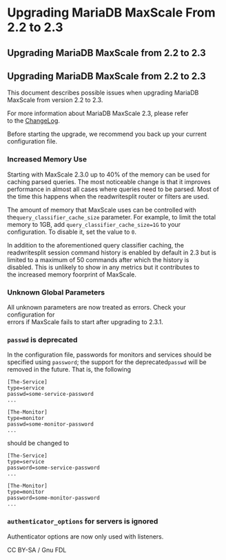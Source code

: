 # Upgrading MariaDB MaxScale From 2.2 to 2.3

## Upgrading MariaDB MaxScale from 2.2 to 2.3

## Upgrading MariaDB MaxScale from 2.2 to 2.3

This document describes possible issues when upgrading MariaDB\
MaxScale from version 2.2 to 2.3.

For more information about MariaDB MaxScale 2.3, please refer\
to the [ChangeLog](broken-reference).

Before starting the upgrade, we recommend you back up your current\
configuration file.

### Increased Memory Use

Starting with MaxScale 2.3.0 up to 40% of the memory can be used for\
caching parsed queries. The most noticeable change is that it improves\
performance in almost all cases where queries need to be parsed. Most of\
the time this happens when the readwritesplit router or filters are used.

The amount of memory that MaxScale uses can be controlled with the`query_classifier_cache_size` parameter. For example, to limit the total\
memory to 1GB, add `query_classifier_cache_size=1G` to your\
configuration. To disable it, set the value to `0`.

In addition to the aforementioned query classifier caching, the\
readwritesplit session command history is enabled by default in 2.3 but is\
limited to a maximum of 50 commands after which the history is\
disabled. This is unlikely to show in any metrics but it contributes to\
the increased memory foorprint of MaxScale.

### Unknown Global Parameters

All unknown parameters are now treated as errors. Check your configuration for\
errors if MaxScale fails to start after upgrading to 2.3.1.

### `passwd` is deprecated

In the configuration file, passwords for monitors and services should be\
specified using `password`; the support for the deprecated`passwd` will be removed in the future. That is, the following

```
[The-Service]
type=service
passwd=some-service-password
...

[The-Monitor]
type=monitor
passwd=some-monitor-password
...
```

should be changed to

```
[The-Service]
type=service
password=some-service-password
...

[The-Monitor]
type=monitor
password=some-monitor-password
...
```

### `authenticator_options` for servers is ignored

Authenticator options are now only used with listeners.

CC BY-SA / Gnu FDL
